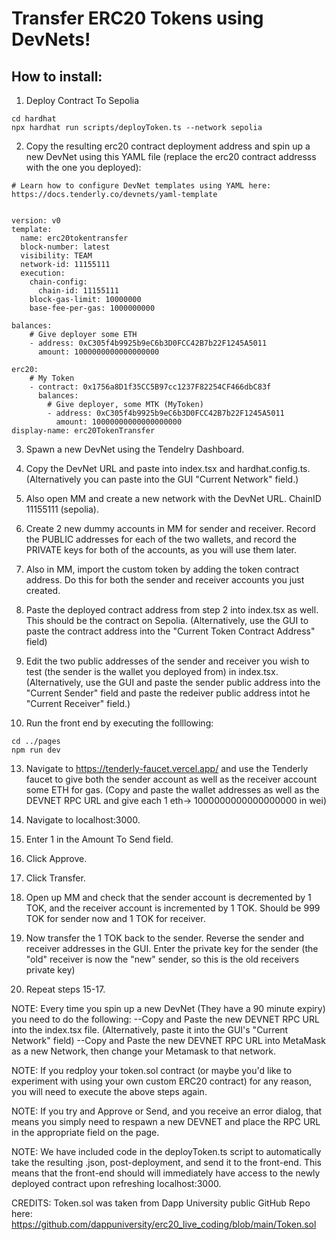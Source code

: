 #



# Transfer ERC20 Tokens using DevNets!

## How to install:

1. Deploy Contract To Sepolia
 ```
cd hardhat
npx hardhat run scripts/deployToken.ts --network sepolia
```

2. Copy the resulting erc20 contract deployment address and spin up a new DevNet using this YAML file (replace the erc20 contract addresss with the one you deployed):
```
# Learn how to configure DevNet templates using YAML here: https://docs.tenderly.co/devnets/yaml-template


version: v0
template:
  name: erc20tokentransfer
  block-number: latest
  visibility: TEAM
  network-id: 11155111
  execution:
    chain-config:
      chain-id: 11155111
    block-gas-limit: 10000000
    base-fee-per-gas: 1000000000

balances:
    # Give deployer some ETH
    - address: 0xC305f4b9925b9eC6b3D0FCC42B7b22F1245A5011
      amount: 1000000000000000000

erc20:
    # My Token
    - contract: 0x1756a8D1f35CC5B97cc1237F82254CF466dbC83f 
      balances: 
        # Give deployer, some MTK (MyToken)
        - address: 0xC305f4b9925b9eC6b3D0FCC42B7b22F1245A5011
          amount: 10000000000000000000 
display-name: erc20TokenTransfer
```

3. Spawn a new DevNet using the Tendelry Dashboard.

4. Copy the DevNet URL and paste into index.tsx and hardhat.config.ts. (Alternatively you can paste into the GUI "Current Network" field.)

5. Also open MM and create a new network with the DevNet URL. ChainID 11155111 (sepolia).

6. Create 2 new dummy accounts in MM for sender and receiver. Record the PUBLIC addresses for each of the two wallets, and record the PRIVATE keys for both of the accounts, as you will use them later.

7. Also in MM, import the custom token by adding the token contract address. Do this for both the sender and receiver accounts you just created.

8. Paste the deployed contract address from step 2 into index.tsx as well. This should be the contract on Sepolia. (Alternatively, use the GUI to paste the contract address into the "Current Token Contract Address" field)

9. Edit the two public addresses of the sender and receiver you wish to test (the sender is the wallet you deployed from) in index.tsx. (Alternatively, use the GUI and paste the sender public address into the "Current Sender" field and paste the redeiver public address intot he "Current Receiver" field.)

11.  Run the front end by executing the folllowing:
```
cd ../pages
npm run dev
```

13. Navigate to https://tenderly-faucet.vercel.app/ and use the Tenderly faucet to give both the sender account as well as the receiver account some ETH for gas.  (Copy and paste the wallet addresses as well as the DEVNET RPC URL and give each 1 eth-> 1000000000000000000 in wei)

14. Navigate to localhost:3000.

15. Enter 1 in the Amount To Send field.

16. Click Approve.

17. Click Transfer.

18. Open up MM and check that the sender account is decremented by 1 TOK, and the receiver account is incremented by 1 TOK. Should be 999 TOK for sender now and 1 TOK for receiver.

19. Now transfer the 1 TOK back to the sender. Reverse the sender and receiver addresses in the GUI. Enter the private key for the sender (the "old" receiver is now the "new" sender, so this is the old receivers private key)

20. Repeat steps 15-17.

NOTE: Every time you spin up a new DevNet (They have a 90 minute expiry) you need to do the following:
--Copy and Paste the new DEVNET RPC URL into the index.tsx file. (Alternatively, paste it into the GUI's "Current Network" field)
--Copy and Paste the new DEVNET RPC URL into MetaMask as a new Network, then change your Metamask to that network.

NOTE: If you redploy your token.sol contract (or maybe you'd like to experiment with using your own custom ERC20 contract) for any reason, you will need to execute the above steps again.

NOTE: If you try and Approve or Send, and you receive an error dialog, that means you simply need to respawn a new DEVNET and place the RPC URL in the appropriate field on the page.

NOTE: We have included code in the deployToken.ts script to automatically take the resulting .json, post-deployment, and send it to the front-end. This means that the front-end should will immediately have access to the newly deployed contract upon refreshing localhost:3000.

CREDITS:
Token.sol was taken from Dapp University public GitHub Repo here: https://github.com/dappuniversity/erc20_live_coding/blob/main/Token.sol

